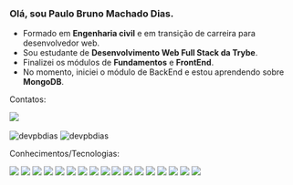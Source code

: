 ### Olá, sou Paulo Bruno Machado Dias.
- Formado em **Engenharia civil** e em transição de carreira para desenvolvedor web.
- Sou estudante de **Desenvolvimento Web Full Stack da Trybe**.
- Finalizei os módulos de **Fundamentos** e **FrontEnd**.
- No momento, iniciei o módulo de BackEnd e estou aprendendo sobre **MongoDB**.
<div>
<p align='left'>Contatos:</p>
<a href='https://www.linkedin.com/in/devpaulobrunomdias/'>
<img align='center' src='https://img.shields.io/badge/LinkedIn-0077B5?style=for-the-badge&logo=linkedin&logoColor=white'/>
</a>
</div>
<br>
<div>
<img src="https://github-readme-stats.vercel.app/api?username=devpbdias&show_icons=true&locale=en&theme=great-gatsby" alt="devpbdias" />
<img src="https://github-readme-stats.vercel.app/api/top-langs?username=devpbdias&show_icons=true&locale=en&theme=great-gatsby&layout=compact" alt="devpbdias" />
<br>
<p>Conhecimentos/Tecnologias:</p>
<div>
  <img src='https://img.shields.io/badge/github-%23121011.svg?style=for-the-badge&logo=github&logoColor=white'/>
  <img src='https://img.shields.io/badge/html5-%23E34F26.svg?style=for-the-badge&logo=html5&logoColor=white'/>
  <img src='https://img.shields.io/badge/css3-%231572B6.svg?style=for-the-badge&logo=css3&logoColor=white'/>
  <img src='https://img.shields.io/badge/javascript-%23323330.svg?style=for-the-badge&logo=javascript&logoColor=%23F7DF1E'/>
  <img src='https://img.shields.io/badge/-jest-%23C21325?style=for-the-badge&logo=jest&logoColor=white'/>
  <img src='https://img.shields.io/badge/react-%2320232a.svg?style=for-the-badge&logo=react&logoColor=%2361DAFB'/>
  <img src='https://img.shields.io/badge/React_Router-CA4245?style=for-the-badge&logo=react-router&logoColor=white'/>
  <img src='https://img.shields.io/badge/redux-%23593d88.svg?style=for-the-badge&logo=redux&logoColor=white'/>
  <img src='https://img.shields.io/badge/-TestingLibrary-%23E33332?style=for-the-badge&logo=testing-library&logoColor=white'/>
  <img src='https://img.shields.io/badge/docker-%230db7ed.svg?style=for-the-badge&logo=docker&logoColor=white'/>
  <img src='https://img.shields.io/badge/MySQL-005C84?style=for-the-badge&logo=mysql&logoColor=white'/>
  <img src='https://img.shields.io/badge/Trello-0052CC?style=for-the-badge&logo=trello&logoColor=white'/>
  <img src='https://img.shields.io/badge/MongoDB-%234ea94b.svg?style=for-the-badge&logo=mongodb&logoColor=white'/>
  <img src='https://img.shields.io/badge/node.js-6DA55F?style=for-the-badge&logo=node.js&logoColor=white'/>
  <img src='https://img.shields.io/badge/Sequelize-52B0E7?style=for-the-badge&logo=Sequelize&logoColor=white'/>
  <img src='https://img.shields.io/badge/typescript-%23007ACC.svg?style=for-the-badge&logo=typescript&logoColor=white'/>
  <img src='https://img.shields.io/badge/-mocha-%238D6748?style=for-the-badge&logo=mocha&logoColor=white'/>
</div>
</div>
